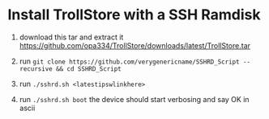 # Install TrollStore with a SSH Ramdisk

1. download this tar and extract it https://github.com/opa334/TrollStore/downloads/latest/TrollStore.tar

2. run `git clone https://github.com/verygenericname/SSHRD_Script --recursive && cd SSHRD_Script`

3. run `./sshrd.sh <latestipswlinkhere>`

4. run `./sshrd.sh boot` the device should start verbosing and say OK in ascii
